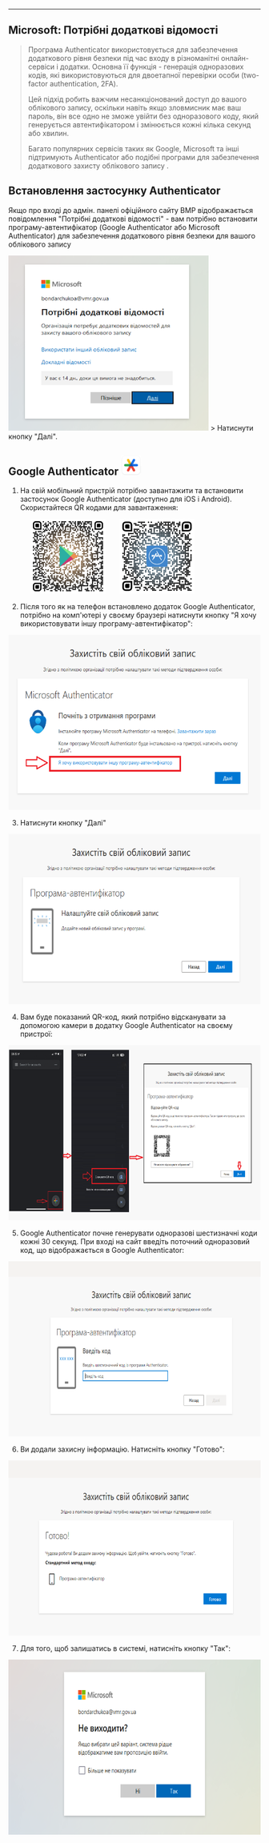 ---

## Microsoft: Потрібні додаткові відомості

> Програма Authenticator використовується для забезпечення додаткового рівня безпеки під час входу в різноманітні онлайн-сервіси і додатки. Основна її функція - генерація одноразових кодів, які використовуються для двоетапної перевірки особи (two-factor authentication, 2FA).
> 
> Цей підхід робить важчим несанкціонований доступ до вашого облікового запису, оскільки навіть якщо зловмисник має ваш пароль, він все одно не зможе увійти без одноразового коду, який генерується автентифікатором і змінюється кожні кілька секунд або хвилин.
> 
> Багато популярних сервісів таких як Google, Microsoft та інші підтримують Authenticator або подібні програми для забезпечення додаткового захисту облікового запису .

## Встановлення застосунку Authenticator

Якщо про вході до адмін. панелі офіційного сайту ВМР відображається повідомлення "Потрібні додаткові відомості" - вам потрібно встановити програму-автентифікатор (Google Authenticator або Microsoft Authenticator) для забезпечення додаткового рівня безпеки для вашого облікового запису

<img src="https://raw.githubusercontent.com/vmr-gov-ua/docs/master/ContentEditors/assets/media/Authenticator%20(1).png" width="400" height="350">
>  Натиснути кнопку "Далі".

## Google Authenticator <img src="https://raw.githubusercontent.com/vmr-gov-ua/docs/master/ContentEditors/assets/media/Google-Play.png" alt="Google Play" width="40" height="40">

1) На свій мобільний пристрій потрібно завантажити та встановити застосунок Google Authenticator (доступно для iOS і Android). Скористайтеся QR кодами для завантаження:
<div>
    <span style="width: 40px; display: inline-block;"></span>
    <img src="https://raw.githubusercontent.com/vmr-gov-ua/docs/master/ContentEditors/assets/media/qr-code%20(3).png" width="150" height="150">
    <span style="width: 20px; display: inline-block;"></span>
    <img src="https://raw.githubusercontent.com/vmr-gov-ua/docs/master/ContentEditors/assets/media/qr-code%20(2).png"  width="150" height="150">
</div>

2) Після того як на телефон встановлено додаток Google Authenticator, потрібно на комп'ютері у своєму браузері натиснути кнопку "Я хочу використовувати іншу програму-автентифікатор":

<img src="https://raw.githubusercontent.com/vmr-gov-ua/docs/master/ContentEditors/assets/media/Authenticator2.png" width="570" height="350">

3) Натиснути кнопку "Далі"

<img src="https://raw.githubusercontent.com/vmr-gov-ua/docs/master/ContentEditors/assets/media/Authenticator%207.png" width="590" height="340">

4) Вам буде показаний QR-код, який потрібно відсканувати за допомогою камери в додатку Google Authenticator на своєму пристрої:

<img src="https://raw.githubusercontent.com/vmr-gov-ua/docs/master/ContentEditors/assets/media/Authenticator%20(8).png" width="710" height="350"> 

5) Google Authenticator почне генерувати одноразові шестизначні коди кожні 30 секунд.
При вході на сайт введіть поточний одноразовий код, що відображається в Google Authenticator:

<img src="https://raw.githubusercontent.com/vmr-gov-ua/docs/master/ContentEditors/assets/media/Authenticator%20(10).png" width="680" height="350">   

6) Ви додали захисну інформацію. Натисніть кнопку "Готово":

<img src="https://raw.githubusercontent.com/vmr-gov-ua/docs/master/ContentEditors/assets/media/Authenticator%20(11).png" width="680" height="350"> 

7) Для того, щоб залишатись в системі, натисніть кнопку "Так":

<img src="https://raw.githubusercontent.com/vmr-gov-ua/docs/master/ContentEditors/assets/media/Authenticator%20(12).png" width="680" height="350"> 
